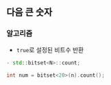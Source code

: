 ## 다음 큰 숫자

### 알고리즘
- `true`로 설정된 비트수 반환
```c++
- std::bitset<N>::count;

int num = bitset<20>(n).count();
```
